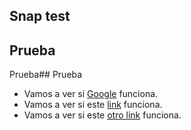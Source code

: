 
## Snap test

## Prueba

Prueba## Prueba
* Vamos a ver si [Google](//www.google.com) funciona.
* Vamos a ver si este [link](https://en.wikipedia.org/wiki/Link-local_address) funciona.
* Vamos a ver si este [otro link](https://en.m.wikipedia.org/w/index.php?title=Link-local_address&mobileaction=toggle_view_mobile) funciona.

